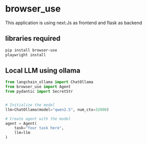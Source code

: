# browser_use
This application is using next.Js as frontend and flask as backend
## libraries required

```bash
pip install browser-use
playwright install
```

## Local LLM using ollama
```python
from langchain_ollama import ChatOllama
from browser_use import Agent
from pydantic import SecretStr


# Initialize the model
llm=ChatOllama(model="qwen2.5", num_ctx=32000)

# Create agent with the model
agent = Agent(
    task="Your task here",
    llm=llm
)
```
